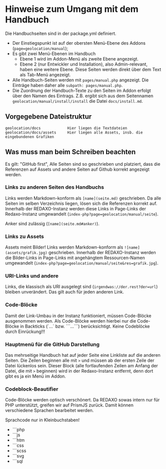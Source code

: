 # Hinweise zum Umgang mit dem Handbuch

Die Handbuchseiten sind in der package.yml definiert. 

- Der Einstiegspunkt ist auf der obersten Menü-Ebene des Addons (`page=geolocation/manual`);
- Es gibt zwei Menü-Ebenen im Handbuch
  - Ebene 1 wird im Addon-Menü als zweite Ebene angezeigt.
  - Ebene 2 (nur Entwickler und Installation), also Admin-relevant, haben eine weitere Ebene.
    Diese Seiten werden direkt über dem Text als Tab-Menü angezeigt.
- Alle Handbuch-Seiten werden mit `pages/manual.php` angezeigt. Die Einträge haben daher alle
  `subpath: pages/manual.php`.
- Die Zuordnung der Handbuch-Texte zu den Seiten im Addon erfolgt über den Namen des Eintrags.
  Z.B. ergibt sich aus dem Seitennamen `geolocation/manual/install/install` die Datei `docs/install.md`.

## Vorgegebene Dateistruktur

```
geolocation/docs            Hier liegen die Textdateien
geolocation/docs/assets     Hier liegen alle Assets, insb. die eingebundenen Grafiken
```


## Was muss man beim Schreiben beachten

Es gilt: "GitHub first", Alle Seiten sind so geschrieben und platziert, dass die Referenzen auf Assets
und andere Seiten auf Github korrekt angezeigt werden.

### Links zu anderen Seiten des Handbuchs

Links werden Markdown-konform als `[name](seite.md)` geschrieben. Da alle Seiten im selben Verzeichnis liegen,
lösen sich die Referenzen korrekt auf. Innerhalb der REDAXO-Instanz werden diese Links in Page-Links
der Redaxo-Instanz umgewandelt (`index-php?page=geolocation/manual/seite`).

Anker sind zulässig (`[name](seite.md#anker)`).

### Links zu Assets

Assets meint Bilder! Links werden Markdown-konform als `![name](assets/grafik.jpg)` geschrieben.
Innerhalb der REDAXO-Instanz werden die Bilder-Links in Page-Links mit angehängtem Ressourcen-Namen
umgewandelt (`index-php?page=geolocation/manual/seite&res=grafik.jpg`). 

### URI-Links und andere

Links, die klassisch als URI ausgelegt sind (`irgendwas://der.rest?der=url`) bleiben unverändert. Das
gilt auch für jeden anderen Link.

### Code-Blöcke

Damit der Link-Umbau in der Instanz funktioniert, müssen Code-Blöcke ausgenommen werden.
Als Code-Blöcke werden hierbei nur die Code-Blöcke in Backticks (\`...\` bzw. \`\`\`...\`\`\`)
berücksichtigt. Keine Codeblöcke durch Einrückung!!!

### Hauptmenü für die GitHub Darstellung

Das mehrseitige Handbuch hat auf jeder Seite eine Linkliste auf die anderen Seiten.
Die Zeilen beginnen alle mit `>` und müssen ab der ersten Zeile der Datei lückenlos
sein. Dieser Block (alle fortlaufenden Zeilen am Anfang der Datei, die mit `>` beginnen)
wird in der Redaxo-Instanz entfernt, denn dort gibt es ja ein Menü im Addon.

### Codeblock-Beautifier

Code-Blöcke werden optisch verschönert. Da REDAXO sowas intern nur für PHP unterstützt,
greifen wir auf PrismJS zurück. Damit können verschiedene Sprachen bearbeitet werden.

Sprachcode nur in Kleinbuchstaben!

- \`\`\`php 
- \`\`\`js 
- \`\`\`htm 
- \`\`\`css
- \`\`\`scss
- \`\`\`svg
- \`\`\`sql 